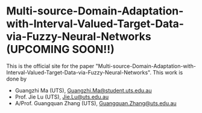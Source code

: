 # Multi-source-Domain-Adaptation-with-Interval-Valued-Target-Data-via-Fuzzy-Neural-Networks (UPCOMING SOON!!)
This is the official site for the paper "Multi-source-Domain-Adaptation-with-Interval-Valued-Target-Data-via-Fuzzy-Neural-Networks". This work is done by 

- Guangzhi Ma (UTS), Guangzhi.Ma@student.uts.edu.au
- Prof. Jie Lu (UTS), Jie.Lu@uts.edu.au
- A/Prof. Guangquan Zhang (UTS), Guangquan.Zhang@uts.edu.au
